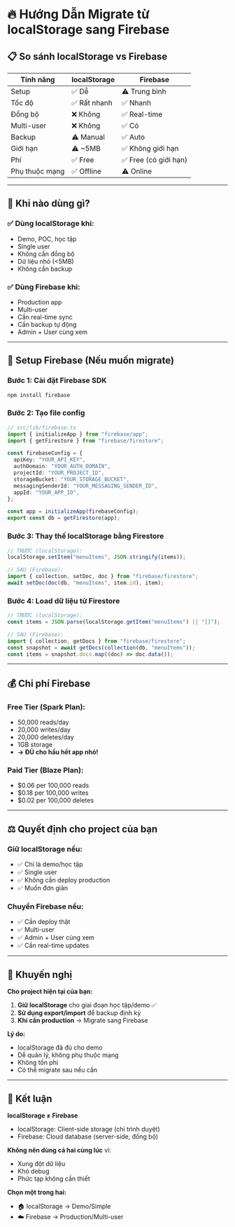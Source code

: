 # 🔥 Hướng Dẫn Migrate từ localStorage sang Firebase

## 📋 So sánh localStorage vs Firebase

| Tính năng      | localStorage | Firebase              |
| -------------- | ------------ | --------------------- |
| Setup          | ✅ Dễ        | ⚠️ Trung bình         |
| Tốc độ         | ✅ Rất nhanh | ✅ Nhanh              |
| Đồng bộ        | ❌ Không     | ✅ Real-time          |
| Multi-user     | ❌ Không     | ✅ Có                 |
| Backup         | ⚠️ Manual    | ✅ Auto               |
| Giới hạn       | ⚠️ ~5MB      | ✅ Không giới hạn     |
| Phí            | ✅ Free      | ✅ Free (có giới hạn) |
| Phụ thuộc mạng | ✅ Offline   | ⚠️ Online             |

---

## 🎯 Khi nào dùng gì?

### ✅ Dùng localStorage khi:

- Demo, POC, học tập
- Single user
- Không cần đồng bộ
- Dữ liệu nhỏ (<5MB)
- Không cần backup

### ✅ Dùng Firebase khi:

- Production app
- Multi-user
- Cần real-time sync
- Cần backup tự động
- Admin + User cùng xem

---

## 🚀 Setup Firebase (Nếu muốn migrate)

### Bước 1: Cài đặt Firebase SDK

```bash
npm install firebase
```

### Bước 2: Tạo file config

```typescript
// src/lib/firebase.ts
import { initializeApp } from "firebase/app";
import { getFirestore } from "firebase/firestore";

const firebaseConfig = {
  apiKey: "YOUR_API_KEY",
  authDomain: "YOUR_AUTH_DOMAIN",
  projectId: "YOUR_PROJECT_ID",
  storageBucket: "YOUR_STORAGE_BUCKET",
  messagingSenderId: "YOUR_MESSAGING_SENDER_ID",
  appId: "YOUR_APP_ID",
};

const app = initializeApp(firebaseConfig);
export const db = getFirestore(app);
```

### Bước 3: Thay thế localStorage bằng Firestore

```typescript
// TRƯỚC (localStorage):
localStorage.setItem("menuItems", JSON.stringify(items));

// SAU (Firebase):
import { collection, setDoc, doc } from "firebase/firestore";
await setDoc(doc(db, "menuItems", item.id), item);
```

### Bước 4: Load dữ liệu từ Firestore

```typescript
// TRƯỚC (localStorage):
const items = JSON.parse(localStorage.getItem("menuItems") || "[]");

// SAU (Firebase):
import { collection, getDocs } from "firebase/firestore";
const snapshot = await getDocs(collection(db, "menuItems"));
const items = snapshot.docs.map((doc) => doc.data());
```

---

## 💰 Chi phí Firebase

### Free Tier (Spark Plan):

- 50,000 reads/day
- 20,000 writes/day
- 20,000 deletes/day
- 1GB storage
- **→ ĐỦ cho hầu hết app nhỏ!**

### Paid Tier (Blaze Plan):

- $0.06 per 100,000 reads
- $0.18 per 100,000 writes
- $0.02 per 100,000 deletes

---

## ⚖️ Quyết định cho project của bạn

### Giữ localStorage nếu:

- ✅ Chỉ là demo/học tập
- ✅ Single user
- ✅ Không cần deploy production
- ✅ Muốn đơn giản

### Chuyển Firebase nếu:

- ✅ Cần deploy thật
- ✅ Multi-user
- ✅ Admin + User cùng xem
- ✅ Cần real-time updates

---

## 🎯 Khuyến nghị

**Cho project hiện tại của bạn:**

1. **Giữ localStorage** cho giai đoạn học tập/demo ✅
2. **Sử dụng export/import** để backup định kỳ
3. **Khi cần production** → Migrate sang Firebase

**Lý do:**

- localStorage đã đủ cho demo
- Dễ quản lý, không phụ thuộc mạng
- Không tốn phí
- Có thể migrate sau nếu cần

---

## 📝 Kết luận

**localStorage ≠ Firebase**

- localStorage: Client-side storage (chỉ trình duyệt)
- Firebase: Cloud database (server-side, đồng bộ)

**Không nên dùng cả hai cùng lúc** vì:

- Xung đột dữ liệu
- Khó debug
- Phức tạp không cần thiết

**Chọn một trong hai:**

- 🏠 localStorage → Demo/Simple
- ☁️ Firebase → Production/Multi-user
